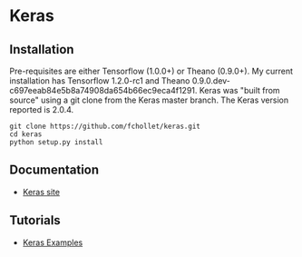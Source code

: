 # Keras

## Installation

Pre-requisites are either Tensorflow (1.0.0+) or Theano (0.9.0+). My current installation has Tensorflow 1.2.0-rc1 and Theano 0.9.0.dev-c697eeab84e5b8a74908da654b66ec9eca4f1291. Keras was "built from source" using a git clone from the Keras master branch. The Keras version reported is 2.0.4.

    git clone https://github.com/fchollet/keras.git
    cd keras
    python setup.py install

 
## Documentation
   * [Keras site](https://keras.io/)

## Tutorials
   * [Keras Examples](https://github.com/fchollet/keras/tree/master/examples)

